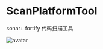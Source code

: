 # ScanPlatformTool
sonar+ fortify 代码扫描工具


![avatar](https://github.com/heyingqin2017/ScanPlatformTool/blob/master/config/%E4%BB%A3%E7%A0%81%E6%89%AB%E6%8F%8F%E5%B7%A5%E5%85%B7%E5%8E%9F%E7%90%86.png)


